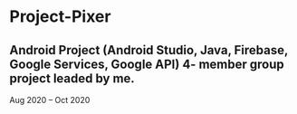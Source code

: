 # Project-Pixer
## Android Project (Android Studio, Java, Firebase, Google Services, Google API) 4- member group project leaded by me.
Aug 2020 – Oct 2020

